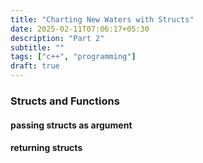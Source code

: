 ```yaml
---
title: "Charting New Waters with Structs"
date: 2025-02-11T07:06:17+05:30
description: "Part 2"
subtitle: ""
tags: ["c++", "programming"]
draft: true
---
```

### Structs and Functions
#### passing structs as argument
#### returning structs
